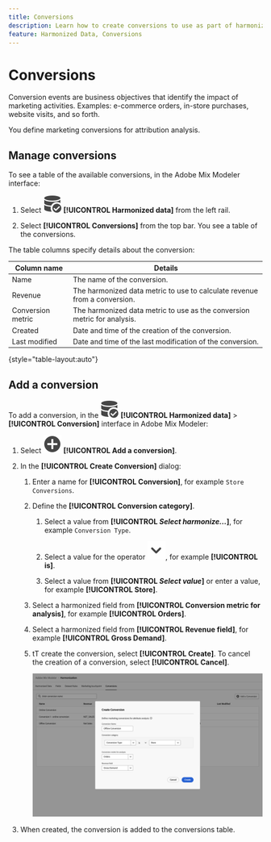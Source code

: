 ```yaml
---
title: Conversions
description: Learn how to create conversions to use as part of harmonizing your data in Adobe Mix Modeler.
feature: Harmonized Data, Conversions
---
```


# Conversions

Conversion events are business objectives that identify the impact of marketing activities. Examples: e-commerce orders, in-store purchases, website visits, and so forth.

You define marketing conversions for attribution analysis.

## Manage conversions

To see a table of the available conversions, in the Adobe Mix Modeler interface:

1. Select ![DataSearch](../assets/icons/DataCheck.svg) **[!UICONTROL Harmonized data]** from the left rail.
   
1. Select **[!UICONTROL Conversions]** from the top bar. You see a table of the conversions.

The table columns specify details about the conversion:

| Column name | Details |
| --- | ---|
| Name | The name of the conversion.  |
| Revenue | The harmonized data metric to use to calculate revenue from a conversion.  |
| Conversion metric | The harmonized data metric to use as the conversion metric for analysis. |
| Created | Date and time of the creation of the conversion. |
| Last modified | Date and time of the last modification of the conversion. |

{style="table-layout:auto"}

## Add a conversion

To add a conversion, in the ![DataSearch](../assets/icons/DataCheck.svg) **[!UICONTROL Harmonized data]** > **[!UICONTROL Conversion]** interface in Adobe Mix Modeler:

1. Select ![Add](../assets/icons/AddCircle.svg) **[!UICONTROL Add a conversion]**.

1. In the **[!UICONTROL Create Conversion]** dialog:

    1. Enter a name for **[!UICONTROL Conversion]**, for example `Store Conversions`.
   
    1. Define the **[!UICONTROL Conversion category]**.

       1. Select a value from **[!UICONTROL *Select harmonize...*]**, for example `Conversion Type`.
   
       1. Select a value for the operator ![Chevron](../assets/icons/ChevronDown.svg), for example **[!UICONTROL is]**.

       1. Select a value from **[!UICONTROL *Select value*]** or enter a value, for example **[!UICONTROL Store]**.

    1. Select a harmonized field from **[!UICONTROL Conversion metric for analysis]**, for example **[!UICONTROL Orders]**.

    1. Select a harmonized field from **[!UICONTROL Revenue field]**, for example **[!UICONTROL Gross Demand]**.

    1. tT create the conversion, select **[!UICONTROL Create]**. To cancel the creation of a conversion, select **[!UICONTROL Cancel]**.

        ![Alt text](../assets/create-conversion.png)

1. When created, the conversion is added to the conversions table.
